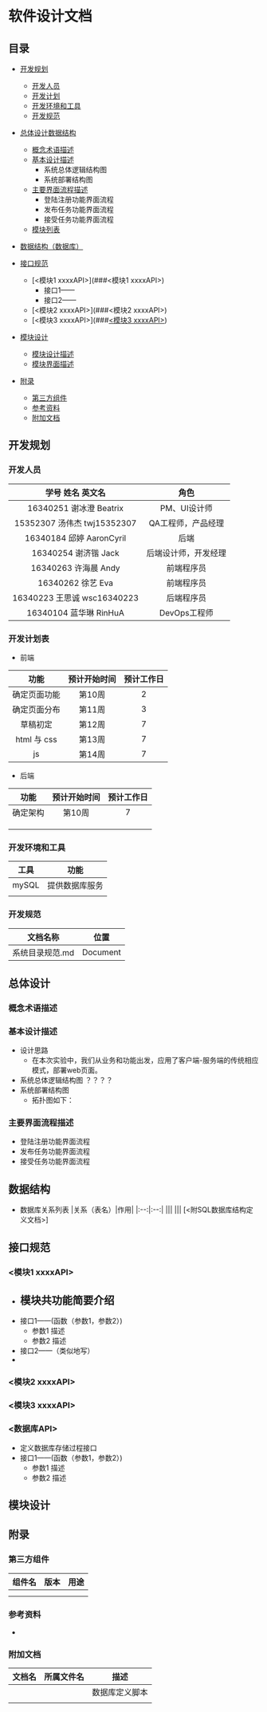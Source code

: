 # 软件设计文档
## 目录
- [开发规划](##开发规划)
  - [开发人员](###开发人员)
  - [开发计划](###开发计划)
  - [开发环境和工具](###开发环境和工具)
  - [开发规范](###开发规范)

- [总体设计数据结构](##总体设计数据结构)
  - [概念术语描述](###概念术语描述)
  - [基本设计描述](###基本设计描述)
    - 系统总体逻辑结构图
	- 系统部署结构图
  - [主要界面流程描述](###主要界面流程描述)
	- 登陆注册功能界面流程
    - 发布任务功能界面流程
	- 接受任务功能界面流程
  - [模块列表](###模块列表)
- [数据结构（数据库）](##数据结构)
- [接口规范](##接口规范)
  - [<模块1 xxxxAPI>](###<模块1 xxxxAPI>)
	- 接口1——
	- 接口2——
  - [<模块2 xxxxAPI>](###<模块2 xxxxAPI>)
  - [<模块3 xxxxAPI>](###[<模块3 xxxxAPI>](###))
- [模块设计](##模块设计)
  - [模块设计描述](###模块设计描述)
  - [模块界面描述](###模块界面描述)
- [附录](##附录)
  - [第三方组件](###第三方组件)
  - [参考资料](###参考资料)
  - [附加文档](###附加文档)

## 开发规划
### 开发人员
|学号  姓名 英文名|角色|
|:--:|:--:|
|16340251 谢冰澄 Beatrix | PM、UI设计师|
|15352307 汤伟杰 twj15352307|QA工程师，产品经理|
|16340184 邱婷 AaronCyril|后端|
|16340254 谢济锴 Jack|后端设计师，开发经理|
|16340263 许海晨 Andy|前端程序员|
|16340262 徐艺 Eva|前端程序员|
|16340223 王思诚 wsc16340223|后端程序员|
|16340104 蓝华琳 RinHuA|DevOps工程师|

### 开发计划表
- 前端

|功能|预计开始时间|预计工作日|
|:--:|:--:|:--:|
|确定页面功能|第10周|2|
|确定页面分布|第11周|3|
|草稿初定|第12周|7|
|html 与 css|第13周|7|
|js | 第14周|7|


- 后端

|功能|预计开始时间|预计工作日|
|:--:|:--:|:--:|
|确定架构|第10周|7|
||||
||||
||||

### 开发环境和工具

|工具|功能|
|:--:|:--:|
|mySQL|提供数据库服务|
|||

### 开发规范
|文档名称|位置|
|:--:|:--:|
|系统目录规范.md|Document|

## 总体设计
### 概念术语描述
### 基本设计描述
- 设计思路
  - 在本次实验中，我们从业务和功能出发，应用了客户端-服务端的传统相应模式，部署web页面。
- 系统总体逻辑结构图
  ？？？？
- 系统部署结构图
  - 拓扑图如下：
### 主要界面流程描述
- 登陆注册功能界面流程
- 发布任务功能界面流程
- 接受任务功能界面流程

## 数据结构
- 数据库关系列表
|关系（表名）|作用|
|:--:|:--:|
|||
|||
[<附SQL数据库结构定义文档>]
## 接口规范
### <模块1 xxxxAPI>
- 模块共功能简要介绍
  - 
- 接口1——(函数（参数1，参数2）)
  - 参数1 描述 
  - 参数2 描述
- 接口2——（类似地写）
- 
### <模块2 xxxxAPI>
### <模块3 xxxxAPI>

### <数据库API>
- 定义数据库存储过程接口
- 接口1——(函数（参数1，参数2）)
  - 参数1 描述 
  - 参数2 描述
  
## 模块设计

## 附录
### 第三方组件
|组件名|版本|用途|
|:--:|:--:|:--:|
||||
||||

### 参考资料
- 
### 附加文档
|文档名|所属文件名|描述|
|:--:|:--:|:--:|
|||数据库定义脚本|
||||
